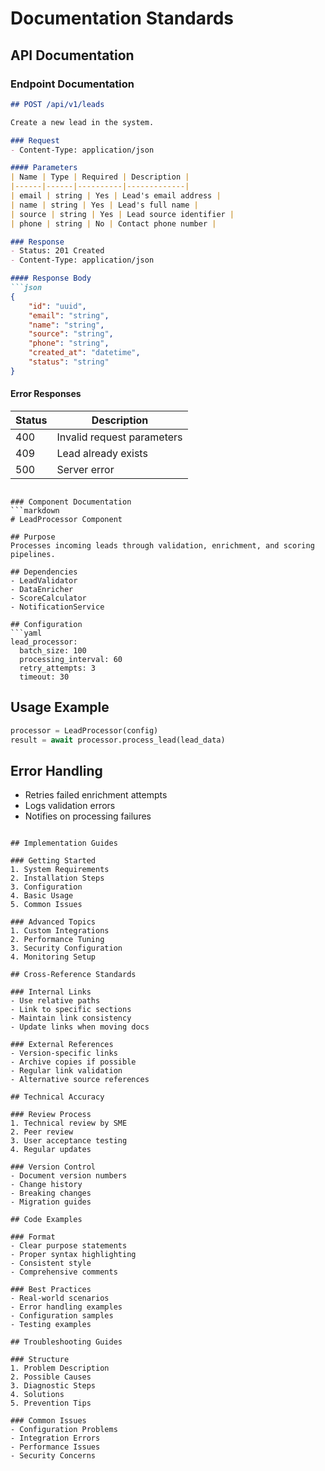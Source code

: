 # Documentation Standards

## API Documentation

### Endpoint Documentation
```markdown
## POST /api/v1/leads

Create a new lead in the system.

### Request
- Content-Type: application/json

#### Parameters
| Name | Type | Required | Description |
|------|------|----------|-------------|
| email | string | Yes | Lead's email address |
| name | string | Yes | Lead's full name |
| source | string | Yes | Lead source identifier |
| phone | string | No | Contact phone number |

### Response
- Status: 201 Created
- Content-Type: application/json

#### Response Body
```json
{
    "id": "uuid",
    "email": "string",
    "name": "string",
    "source": "string",
    "phone": "string",
    "created_at": "datetime",
    "status": "string"
}
```

#### Error Responses
| Status | Description |
|--------|-------------|
| 400 | Invalid request parameters |
| 409 | Lead already exists |
| 500 | Server error |
```

### Component Documentation
```markdown
# LeadProcessor Component

## Purpose
Processes incoming leads through validation, enrichment, and scoring pipelines.

## Dependencies
- LeadValidator
- DataEnricher
- ScoreCalculator
- NotificationService

## Configuration
```yaml
lead_processor:
  batch_size: 100
  processing_interval: 60
  retry_attempts: 3
  timeout: 30
```

## Usage Example
```python
processor = LeadProcessor(config)
result = await processor.process_lead(lead_data)
```

## Error Handling
- Retries failed enrichment attempts
- Logs validation errors
- Notifies on processing failures
```

## Implementation Guides

### Getting Started
1. System Requirements
2. Installation Steps
3. Configuration
4. Basic Usage
5. Common Issues

### Advanced Topics
1. Custom Integrations
2. Performance Tuning
3. Security Configuration
4. Monitoring Setup

## Cross-Reference Standards

### Internal Links
- Use relative paths
- Link to specific sections
- Maintain link consistency
- Update links when moving docs

### External References
- Version-specific links
- Archive copies if possible
- Regular link validation
- Alternative source references

## Technical Accuracy

### Review Process
1. Technical review by SME
2. Peer review
3. User acceptance testing
4. Regular updates

### Version Control
- Document version numbers
- Change history
- Breaking changes
- Migration guides

## Code Examples

### Format
- Clear purpose statements
- Proper syntax highlighting
- Consistent style
- Comprehensive comments

### Best Practices
- Real-world scenarios
- Error handling examples
- Configuration samples
- Testing examples

## Troubleshooting Guides

### Structure
1. Problem Description
2. Possible Causes
3. Diagnostic Steps
4. Solutions
5. Prevention Tips

### Common Issues
- Configuration Problems
- Integration Errors
- Performance Issues
- Security Concerns